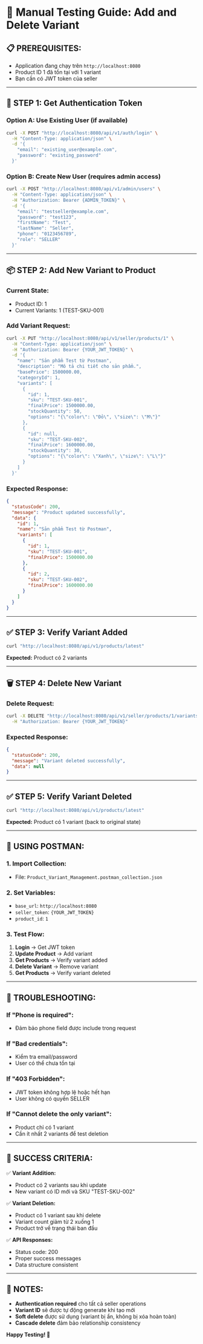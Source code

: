 # 🧪 Manual Testing Guide: Add and Delete Variant

## **📋 PREREQUISITES:**
- Application đang chạy trên `http://localhost:8080`
- Product ID 1 đã tồn tại với 1 variant
- Bạn cần có JWT token của seller

---

## **🔑 STEP 1: Get Authentication Token**

### **Option A: Use Existing User (if available)**
```bash
curl -X POST "http://localhost:8080/api/v1/auth/login" \
  -H "Content-Type: application/json" \
  -d '{
    "email": "existing_user@example.com",
    "password": "existing_password"
  }'
```

### **Option B: Create New User (requires admin access)**
```bash
curl -X POST "http://localhost:8080/api/v1/admin/users" \
  -H "Content-Type: application/json" \
  -H "Authorization: Bearer {ADMIN_TOKEN}" \
  -d '{
    "email": "testseller@example.com",
    "password": "test123",
    "firstName": "Test",
    "lastName": "Seller",
    "phone": "0123456789",
    "role": "SELLER"
  }'
```

---

## **📦 STEP 2: Add New Variant to Product**

### **Current State:**
- Product ID: 1
- Current Variants: 1 (TEST-SKU-001)

### **Add Variant Request:**
```bash
curl -X PUT "http://localhost:8080/api/v1/seller/products/1" \
  -H "Content-Type: application/json" \
  -H "Authorization: Bearer {YOUR_JWT_TOKEN}" \
  -d '{
    "name": "Sản phẩm Test từ Postman",
    "description": "Mô tả chi tiết cho sản phẩm.",
    "basePrice": 1500000.00,
    "categoryId": 1,
    "variants": [
      {
        "id": 1,
        "sku": "TEST-SKU-001",
        "finalPrice": 1500000.00,
        "stockQuantity": 50,
        "options": "{\"color\": \"Đỏ\", \"size\": \"M\"}"
      },
      {
        "id": null,
        "sku": "TEST-SKU-002",
        "finalPrice": 1600000.00,
        "stockQuantity": 30,
        "options": "{\"color\": \"Xanh\", \"size\": \"L\"}"
      }
    ]
  }'
```

### **Expected Response:**
```json
{
  "statusCode": 200,
  "message": "Product updated successfully",
  "data": {
    "id": 1,
    "name": "Sản phẩm Test từ Postman",
    "variants": [
      {
        "id": 1,
        "sku": "TEST-SKU-001",
        "finalPrice": 1500000.00
      },
      {
        "id": 2,
        "sku": "TEST-SKU-002",
        "finalPrice": 1600000.00
      }
    ]
  }
}
```

---

## **✅ STEP 3: Verify Variant Added**

```bash
curl "http://localhost:8080/api/v1/products/latest"
```

**Expected:** Product có 2 variants

---

## **🗑️ STEP 4: Delete New Variant**

### **Delete Request:**
```bash
curl -X DELETE "http://localhost:8080/api/v1/seller/products/1/variants/2" \
  -H "Authorization: Bearer {YOUR_JWT_TOKEN}"
```

### **Expected Response:**
```json
{
  "statusCode": 200,
  "message": "Variant deleted successfully",
  "data": null
}
```

---

## **✅ STEP 5: Verify Variant Deleted**

```bash
curl "http://localhost:8080/api/v1/products/latest"
```

**Expected:** Product có 1 variant (back to original state)

---

## **🔧 USING POSTMAN:**

### **1. Import Collection:**
- File: `Product_Variant_Management.postman_collection.json`

### **2. Set Variables:**
- `base_url`: `http://localhost:8080`
- `seller_token`: `{YOUR_JWT_TOKEN}`
- `product_id`: `1`

### **3. Test Flow:**
1. **Login** → Get JWT token
2. **Update Product** → Add variant
3. **Get Products** → Verify variant added
4. **Delete Variant** → Remove variant
5. **Get Products** → Verify variant deleted

---

## **🚨 TROUBLESHOOTING:**

### **If "Phone is required":**
- Đảm bảo phone field được include trong request

### **If "Bad credentials":**
- Kiểm tra email/password
- User có thể chưa tồn tại

### **If "403 Forbidden":**
- JWT token không hợp lệ hoặc hết hạn
- User không có quyền SELLER

### **If "Cannot delete the only variant":**
- Product chỉ có 1 variant
- Cần ít nhất 2 variants để test deletion

---

## **🎯 SUCCESS CRITERIA:**

✅ **Variant Addition:**
- Product có 2 variants sau khi update
- New variant có ID mới và SKU "TEST-SKU-002"

✅ **Variant Deletion:**
- Product có 1 variant sau khi delete
- Variant count giảm từ 2 xuống 1
- Product trở về trạng thái ban đầu

✅ **API Responses:**
- Status code: 200
- Proper success messages
- Data structure consistent

---

## **📝 NOTES:**

- **Authentication required** cho tất cả seller operations
- **Variant ID** sẽ được tự động generate khi tạo mới
- **Soft delete** được sử dụng (variant bị ẩn, không bị xóa hoàn toàn)
- **Cascade delete** đảm bảo relationship consistency

**Happy Testing! 🚀**
